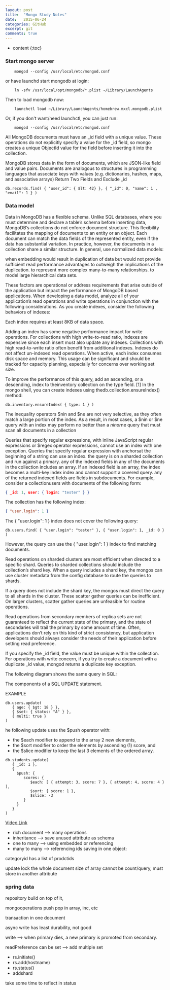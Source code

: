 ```yaml
---
layout: post
title:  "Mongo Study Notes"
date:   2015-06-24
categories: GitHub
excerpt: git
comments: true
---
```


* content
{:toc}

### Start mongo server

~~~ shell
    mongod --config /usr/local/etc/mongod.conf
~~~

or have launchd start mongodb at login:

~~~ shell
    ln -sfv /usr/local/opt/mongodb/*.plist ~/Library/LaunchAgents
~~~

Then to load mongodb now:

~~~ shell
    launchctl load ~/Library/LaunchAgents/homebrew.mxcl.mongodb.plist
~~~

Or, if you don't want/need launchctl, you can just run:

~~~ shell
    mongod --config /usr/local/etc/mongod.conf
~~~

All MongoDB documents must have an _id field with a unique value. These operations do not explicitly specify a value for the _id field, so mongo creates a unique ObjectId value for the field before inserting it into the collection.

MongoDB stores data in the form of documents, which are JSON-like field and value pairs. Documents are analogous to structures in programming languages that associate keys with values (e.g. dictionaries, hashes, maps, and associative arrays)
Return Two Fields and Exclude _id

~~~ shell
db.records.find( { "user_id": { $lt: 42} }, { "_id": 0, "name": 1 , "email": 1 } )
~~~

### Data model
Data in MongoDB has a flexible schema. Unlike SQL databases, where you must determine and declare a table’s schema before inserting data, MongoDB’s collections do not enforce document structure. This flexibility facilitates the mapping of documents to an entity or an object. Each document can match the data fields of the represented entity, even if the data has substantial variation. In practice, however, the documents in a collection share a similar structure.
In general, use normalized data models:

when embedding would result in duplication of data but would not provide sufficient read performance advantages to outweigh the implications of the duplication.
to represent more complex many-to-many relationships.
to model large hierarchical data sets.

These factors are operational or address requirements that arise outside of the application but impact the performance of MongoDB based applications. When developing a data model, analyze all of your application’s read operations and write operations in conjunction with the following considerations.
As you create indexes, consider the following behaviors of indexes:

Each index requires at least 8KB of data space.

Adding an index has some negative performance impact for write operations. For collections with high write-to-read ratio, indexes are expensive since each insert must also update any indexes.
Collections with high read-to-write ratio often benefit from additional indexes. Indexes do not affect un-indexed read operations.
When active, each index consumes disk space and memory. This usage can be significant and should be tracked for capacity planning, especially for concerns over working set size.

To improve the performance of this query, add an ascending, or a descending, index to theinventory collection on the type field. [1] In the mongo shell, you can create indexes using thedb.collection.ensureIndex() method:

~~~ shell
db.inventory.ensureIndex( { type: 1 } )
~~~

The inequality operators $nin and $ne are not very selective, as they often match a large portion of the index. As a result, in most cases, a $nin or $ne query with an index may perform no better than a $nin or$ne query that must scan all documents in a collection

Queries that specify regular expressions, with inline JavaScript regular expressions or $regex operator expressions, cannot use an index with one exception. Queries that specify regular expression with anchorsat the beginning of a string can use an index.
the query is on a sharded collection and run against a primary.
any of the indexed fields in any of the documents in the collection includes an array. If an indexed field is an array, the index becomes a multi-key index index and cannot support a covered query.
any of the returned indexed fields are fields in subdocuments. For example, consider a collectionusers with documents of the following form:

~~~ json
{ _id: 1, user: { login: "tester" } }
~~~

The collection has the following index:

~~~ json
{ "user.login": 1 }
~~~

The { "user.login": 1 } index does not cover the following query:

~~~ shell
db.users.find( { "user.login": "tester" }, { "user.login": 1, _id: 0 } )
~~~

However, the query can use the { "user.login": 1 } index to find matching documents.

Read operations on sharded clusters are most efficient when directed to a specific shard. Queries to sharded collections should include the collection’s shard key. When a query includes a shard key, the mongos can use cluster metadata from the config database to route the queries to shards.

If a query does not include the shard key, the mongos must direct the query to all shards in the cluster. These scatter gather queries can be inefficient. On larger clusters, scatter gather queries are unfeasible for routine operations.

Read operations from secondary members of replica sets are not guaranteed to reflect the current state of the primary, and the state of secondaries will trail the primary by some amount of time. Often, applications don’t rely on this kind of strict consistency, but application developers should always consider the needs of their application before setting read preference.
 
If you specify the _id field, the value must be unique within the collection. For operations with write concern, if you try to create a document with a duplicate _id value, mongod returns a duplicate key exception.

The following diagram shows the same query in SQL:

The components of a SQL UPDATE statement.

EXAMPLE

~~~ mongo
db.users.update(
   { age: { $gt: 18 } },
   { $set: { status: "A" } },
   { multi: true }
)
~~~

he following update uses the $push operator with:

* the $each modifier to append to the array 2 new elements,
* the $sort modifier to order the elements by ascending (1) score, and
* the $slice modifier to keep the last 3 elements of the ordered array.

~~~ mongo
db.students.update(
   { _id: 1 },
   {
     $push: {
        scores: {
           $each: [ { attempt: 3, score: 7 }, { attempt: 4, score: 4 } ],
           $sort: { score: 1 },
           $slice: -3
        }
     }
   }
)
~~~

[Video Link](https://www.youtube.com/watch?v=Mz320k-WREA)

* rich document --> many operations
* inheritance --> save unused attribute as schema
* one to many --> using embedded or referencing
* many to many --> referencing ids saving in one object:

categoryid has a list of prodctids 

update lock the whole document
size of array cannot be count/query, must store in another attribute

### spring data


repository build on top of it,

mongooperations push pop in array, inc, etc

transaction in one document

async write has least durability, not good

write --> when primary dies, a new primary is promoted from secondary. 

readPreference can be set --> add multiple set

* rs.initiate()
* rs.add(hostname)
* rs.status()
* addshard

take some time to reflect in status

